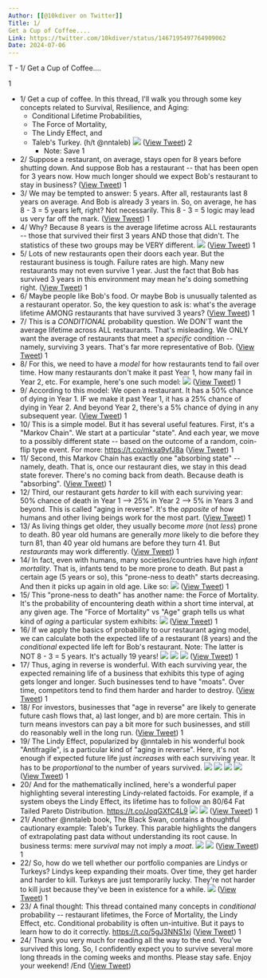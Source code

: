 ```yaml
---
Author: [[@10kdiver on Twitter]]
Title: 1/
Get a Cup of Coffee....
Link: https://twitter.com/10kdiver/status/1467195497764909062
Date: 2024-07-06
---
```

T - 1/
Get a Cup of Coffee....

1
- 1/
  Get a cup of coffee.
  In this thread, I'll walk you through some key concepts related to Survival, Resilience, and Aging:
  - Conditional Lifetime Probabilities,
  - The Force of Mortality,
  - The Lindy Effect, and
  - Taleb's Turkey.
  (h/t @nntaleb) 
  ![](https://pbs.twimg.com/media/FFxCmyNVUAAu3av.jpg) ([View Tweet](https://twitter.com/10kdiver/status/1467195497764909062))
2
    - Note: Save
1
- 2/
  Suppose a restaurant, on average, stays open for 8 years before shutting down.
  And suppose Bob has a restaurant -- that has been open for 3 years now.
  How much longer should we expect Bob's restaurant to stay in business? ([View Tweet](https://twitter.com/10kdiver/status/1467195500919021574))
1
- 3/
  We may be tempted to answer: 5 years.
  After all, restaurants last 8 years on average. And Bob is already 3 years in. So, on average, he has 8 - 3 = 5 years left, right?
  Not necessarily.
  This 8 - 3 = 5 logic may lead us very far off the mark. ([View Tweet](https://twitter.com/10kdiver/status/1467195503519494144))
1
- 4/
  Why?
  Because 8 years is the average lifetime across ALL restaurants -- those that survived their first 3 years AND those that didn't.
  The statistics of these two groups may be VERY different. 
  ![](https://pbs.twimg.com/media/FFxCgRqVIAE9-vU.jpg) ([View Tweet](https://twitter.com/10kdiver/status/1467195510616301580))
1
- 5/
  Lots of new restaurants open their doors each year.
  But the restaurant business is tough. Failure rates are high. Many new restaurants may not even survive 1 year.
  Just the fact that Bob has survived 3 years in this environment may mean he's doing something right. ([View Tweet](https://twitter.com/10kdiver/status/1467195513384538118))
1
- 6/
  Maybe people like Bob's food.
  Or maybe Bob is unusually talented as a restaurant operator.
  So, the key question to ask is: what's the average lifetime AMONG restaurants that have survived 3 years? ([View Tweet](https://twitter.com/10kdiver/status/1467195515183910919))
1
- 7/
  This is a *CONDITIONAL* probability question.
  We DON'T want the average lifetime across ALL restaurants. That's misleading.
  We ONLY want the average of restaurants that meet a *specific* condition -- namely, surviving 3 years. That's far more representative of Bob. ([View Tweet](https://twitter.com/10kdiver/status/1467195516953923585))
1
- 8/
  For this, we need to have a *model* for how restaurants tend to fail over time.
  How many restaurants don't make it past Year 1, how many fail in Year 2, etc.
  For example, here's one such model: 
  ![](https://pbs.twimg.com/media/FFxMxRsVUAAFXwn.jpg) ([View Tweet](https://twitter.com/10kdiver/status/1467195521575972867))
1
- 9/
  According to this model:
  We open a restaurant. It has a 50% chance of dying in Year 1.
  IF we make it past Year 1, it has a 25% chance of dying in Year 2.
  And beyond Year 2, there's a 5% chance of dying in any subsequent year. ([View Tweet](https://twitter.com/10kdiver/status/1467195525334069254))
1
- 10/
  This is a simple model. But it has several useful features.
  First, it's a "Markov Chain". We start at a particular "state". And each year, we move to a possibly different state -- based on the outcome of a random, coin-flip type event.
  For more: https://t.co/mkxa9vfJ8a ([View Tweet](https://twitter.com/10kdiver/status/1467195527506763777))
1
- 11/
  Second, this Markov Chain has exactly one "absorbing state" -- namely, death.
  That is, once our restaurant dies, we stay in this dead state forever. There's no coming back from death. Because death is "absorbing". ([View Tweet](https://twitter.com/10kdiver/status/1467195529796808708))
1
- 12/
  Third, our restaurant gets *harder* to kill with each surviving year: 50% chance of death in Year 1 --> 25% in Year 2 --> 5% in Years 3 and beyond.
  This is called "aging in reverse".
  It's the *opposite* of how humans and other living beings work for the most part. ([View Tweet](https://twitter.com/10kdiver/status/1467195531688435712))
1
- 13/
  As living things get older, they usually become *more* (not *less*) prone to death.
  80 year old humans are generally *more* likely to die before they turn 81, than 40 year old humans are before they turn 41.
  But *restaurants* may work differently. ([View Tweet](https://twitter.com/10kdiver/status/1467195533475213317))
1
- 14/
  In fact, even with humans, many societies/countries have high *infant mortality*.
  That is, infants tend to be more prone to death. But past a certain age (5 years or so), this "prone-ness to death" starts decreasing. And then it picks up again in old age.
  Like so: 
  ![](https://pbs.twimg.com/media/FFxfk2NVQAIpqKT.jpg) ([View Tweet](https://twitter.com/10kdiver/status/1467195538047049732))
1
- 15/
  This "prone-ness to death" has another name: the Force of Mortality.
  It's the probability of encountering death within a short time interval, at any given age.
  The "Force of Mortality" vs "Age" graph tells us what kind of *aging* a particular system exhibits: 
  ![](https://pbs.twimg.com/media/FFxkh6OVIAIm2GV.jpg) ([View Tweet](https://twitter.com/10kdiver/status/1467195544133013508))
1
- 16/
  If we apply the basics of probability to our restaurant aging model, we can calculate both the expected life of a restaurant (8 years) and the *conditional* expected life left for Bob's restaurant.
  Note: The latter is NOT 8 - 3 = 5 years.
  It's actually 19 years! 
  ![](https://pbs.twimg.com/media/FFxscF3VkAQRyIE.jpg) 
  ![](https://pbs.twimg.com/media/FFxscF3VEAEcBht.jpg) 
  ![](https://pbs.twimg.com/media/FFxscF2VUAIi3y7.jpg) ([View Tweet](https://twitter.com/10kdiver/status/1467195553142697984))
1
- 17/
  Thus, aging in reverse is wonderful.
  With each surviving year, the expected remaining life of a business that exhibits this type of aging gets longer and longer.
  Such businesses tend to have "moats". Over time, competitors tend to find them harder and harder to destroy. ([View Tweet](https://twitter.com/10kdiver/status/1467195557793861636))
1
- 18/
  For investors, businesses that "age in reverse" are likely to generate future cash flows that, a) last longer, and b) are more certain.
  This in turn means investors can pay a bit more for such businesses, and still do reasonably well in the long run. ([View Tweet](https://twitter.com/10kdiver/status/1467195559719047170))
1
- 19/
  The Lindy Effect, popularized by @nntaleb in his wonderful book "Antifragile", is a particular kind of "aging in reverse".
  Here, it's not enough if expected future life just *increases* with each surviving year. It has to be *proportional* to the number of years survived. 
  ![](https://pbs.twimg.com/media/FFx2srEVcAIYsoT.jpg) 
  ![](https://pbs.twimg.com/media/FFx2srDVcAIbJLA.jpg) 
  ![](https://pbs.twimg.com/media/FFx2sq_VgAMqhHF.jpg) 
  ![](https://pbs.twimg.com/media/FFx2sq-UUAIoeqG.jpg) ([View Tweet](https://twitter.com/10kdiver/status/1467195568086654978))
1
- 20/
  And for the mathematically inclined, here's a wonderful paper highlighting several interesting Lindy-related factoids.
  For example, if a system obeys the Lindy Effect, its lifetime has to follow an 80/64 Fat Tailed Pareto Distribution.
  https://t.co/JoqGXfC4L9 
  ![](https://pbs.twimg.com/media/FFx6waNVgAcD40j.jpg) 
  ![](https://pbs.twimg.com/media/FFx6wZ_VkAML5ca.jpg) ([View Tweet](https://twitter.com/10kdiver/status/1467195576693374980))
1
- 21/
  Another @nntaleb book, The Black Swan, contains a thoughtful cautionary example: Taleb's Turkey.
  This parable highlights the dangers of extrapolating past data without understanding its root cause.
  In business terms: mere *survival* may not imply a *moat*. 
  ![](https://pbs.twimg.com/media/FFx-uqEVkAMoUOI.jpg) 
  ![](https://pbs.twimg.com/media/FFx-uqDVEAILR9e.jpg) ([View Tweet](https://twitter.com/10kdiver/status/1467195585203564549))
1
- 22/
  So, how do we tell whether our portfolio companies are Lindys or Turkeys?
  Lindys keep expanding their moats. Over time, they get harder and harder to kill.
  Turkeys are just temporarily lucky. They're not harder to kill just because they've been in existence for a while. 
  ![](https://pbs.twimg.com/media/FFyBgqkVIAMlrXN.jpg) ([View Tweet](https://twitter.com/10kdiver/status/1467195593042771972))
1
- 23/
  A final thought:
  This thread contained many concepts in *conditional* probability -- restaurant lifetimes, the Force of Mortality, the Lindy Effect, etc.
  Conditional probability is often un-intuitive.
  But it pays to learn how to do it correctly.
  https://t.co/5gJ3NNS1xj ([View Tweet](https://twitter.com/10kdiver/status/1467195595970342912))
1
- 24/
  Thank you very much for reading all the way to the end.
  You've survived this long. So, I confidently expect you to survive several more long threads in the coming weeks and months.
  Please stay safe. Enjoy your weekend!
  /End ([View Tweet](https://twitter.com/10kdiver/status/1467195598327611392))
